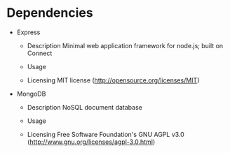 # Dependencies

* Express
	* Description
		Minimal web application framework for node.js; built on Connect
	* Usage
		
	* Licensing
		MIT license (http://opensource.org/licenses/MIT)
* MongoDB
	* Description
		NoSQL document database
	* Usage

	* Licensing
		Free Software Foundation's GNU AGPL v3.0 (http://www.gnu.org/licenses/agpl-3.0.html)
